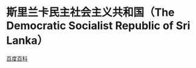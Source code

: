 # 斯里兰卡民主社会主义共和国（The Democratic Socialist Republic of Sri Lanka）

[百度百科](https://baike.baidu.com/item/%E6%96%AF%E9%87%8C%E5%85%B0%E5%8D%A1/213964)